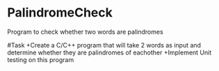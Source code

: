 # PalindromeCheck
Program to check whether two words are palindromes

#Task
+Create a C/C++ program that will take 2 words as input and determine whether they are palindromes of eachother
+Implement Unit testing on this program
